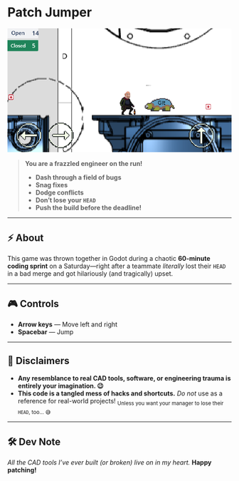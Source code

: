 # Patch Jumper

![Game Preview](preview.png)

> **You are a frazzled engineer on the run!**
>
> - **Dash through a field of bugs**
> - **Snag fixes**
> - **Dodge conflicts**
> - **Don’t lose your `HEAD`**
> - **Push the build before the deadline!**

---

## ⚡ About

This game was thrown together in Godot during a chaotic **60-minute coding sprint** on a Saturday—right after a teammate *literally* lost their `HEAD` in a bad merge and got hilariously (and tragically) upset.

---

## 🎮 Controls

- **Arrow keys** — Move left and right
- **Spacebar** — Jump

---

## 🚨 Disclaimers

- **Any resemblance to real CAD tools, software, or engineering trauma is entirely your imagination. 😉**
- **This code is a tangled mess of hacks and shortcuts.**
  _Do not_ use as a reference for real-world projects!
  <sub>Unless you want your manager to lose their `HEAD`, too… 😅</sub>

---

## 🛠️ Dev Note

_All the CAD tools I’ve ever built (or broken) live on in my heart._
**Happy patching!**
